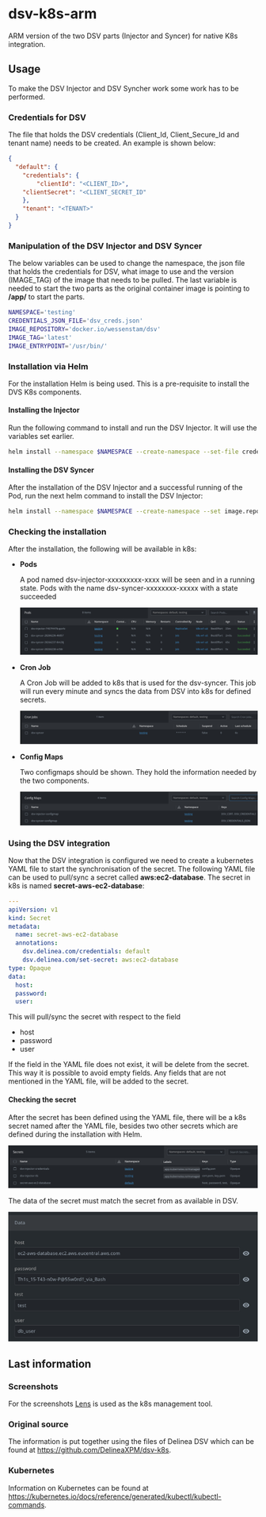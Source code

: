 # dsv-k8s-arm
 ARM version of the two DSV parts (Injector and Syncer) for native K8s integration.

## Usage
To make the DSV Injector and DSV Syncher work some work has to be performed.


### Credentials for DSV
The file that holds the DSV credentials (Client_Id, Client_Secure_Id and tenant name) needs to be created. An example is shown below:

```json
{
  "default": {
    "credentials": {
    	"clientId": "<CLIENT_ID>",
	"clientSecret": "<CLIENT_SECRET_ID"
    },
    "tenant": "<TENANT>"
  }
}
```

### Manipulation of the DSV Injector and DSV Syncer
The below variables can be used to change the namespace, the json file that holds the credentials for DSV, what image to use and the version (IMAGE_TAG) of the image that needs to be pulled. The last variable is needed to start the two parts as the original container image is pointing to **/app/** to start the parts.

```bash
NAMESPACE='testing'
CREDENTIALS_JSON_FILE='dsv_creds.json'
IMAGE_REPOSITORY='docker.io/wessenstam/dsv'
IMAGE_TAG='latest'
IMAGE_ENTRYPOINT='/usr/bin/'
```

### Installation via Helm
For the installation Helm is being used. This is a pre-requisite to install the DVS K8s components.

#### Installing the Injector
Run the following command to install and run the DSV Injector. It will use the variables set earlier.
```bash
helm install --namespace $NAMESPACE --create-namespace --set-file credentialsJson=${CREDENTIALS_JSON_FILE} --set image.repository=${IMAGE_REPOSITORY} --set image.tag=${IMAGE_TAG} --set image.entrypoint=${IMAGE_ENTRYPOINT}'dsv-injector' dsv-injector ./charts/dsv-injector
```

#### Installing the DSV Syncer
After the installation of the DSV Injector and a successful running of the Pod, run the next helm command to install the DSV Injector:

```bash
helm install --namespace $NAMESPACE --create-namespace --set image.repository=${IMAGE_REPOSITORY} --set image.tag=${IMAGE_TAG} --set image.entrypoint=${IMAGE_ENTRYPOINT}'dsv-syncer' dsv-syncer ./charts/dsv-syncer
```
### Checking the installation
After the installation, the following will be available in k8s:

- **Pods**

    A pod named dsv-injector-xxxxxxxxx-xxxx will be seen and in a running state. Pods with the name dsv-syncer-xxxxxxxx-xxxxx with a state succeeded

    ![](./images/img0001.png)

- **Cron Job**

    A Cron Job will be added to k8s that is used for the dsv-syncer. This job will run every minute and syncs the data from DSV into k8s for defined secrets.

    ![](./images/img0003.png)    

- **Config Maps**

    Two configmaps should be shown. They hold the information needed by the two components.

    ![](./images/img0002.png)



### Using the DSV integration
Now that the DSV integration is configured we need to create a kubernetes YAML file to start the synchronisation of the secret. The following YAML file can be used to pull/sync a secret called **aws:ec2-database**. The secret in k8s is named **secret-aws-ec2-database**:

```yaml
---
apiVersion: v1
kind: Secret
metadata:
  name: secret-aws-ec2-database
  annotations:
    dsv.delinea.com/credentials: default
    dsv.delinea.com/set-secret: aws:ec2-database
type: Opaque
data:
  host:
  password:
  user:
```

This will pull/sync the secret with respect to the field

- host
- password
- user

If the field in the YAML file does not exist, it will be delete from the secret. This way it is possible to avoid empty fields. Any fields that are not mentioned in the YAML file, will be added to the secret.

#### Checking the secret

After the secret has been defined using the YAML file, there will be a k8s secret named after the YAML file, besides two other secrets which are defined during the installation with Helm.

![](./images/img0004.png)

The data of the secret must match the secret from as available in DSV.

![](./images/img0005.png)

## Last information

### Screenshots
For the screenshots [Lens](https://k8slens.dev) is used as the k8s management tool.

### Original source
The information is put together using the files of Delinea DSV which can be found at https://github.com/DelineaXPM/dsv-k8s.

### Kubernetes
Information on Kubernetes can be found at https://kubernetes.io/docs/reference/generated/kubectl/kubectl-commands.